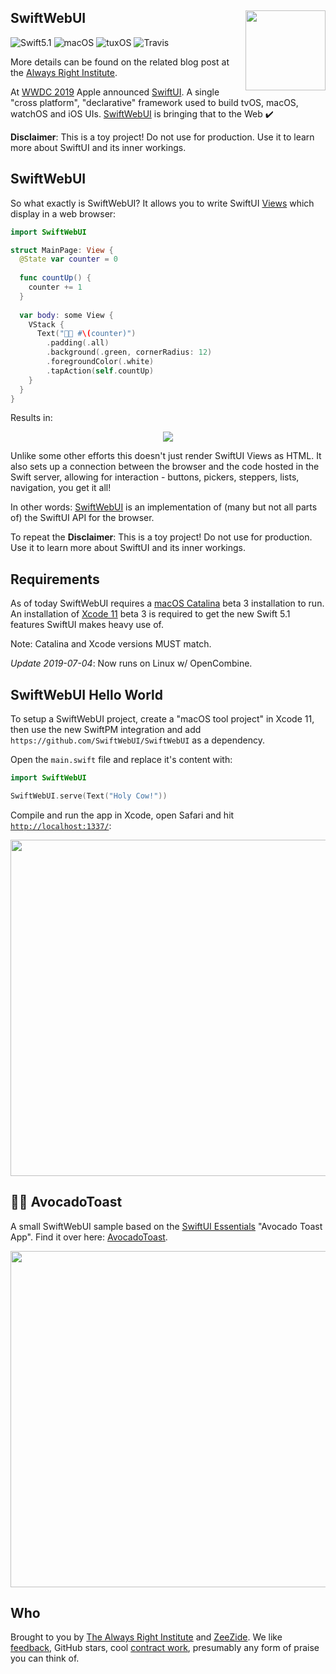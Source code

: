 <h2>SwiftWebUI
  <img src="https://zeezide.com/img/TinkerIcon.svg"
       align="right" width="128" height="128" />
</h2>

![Swift5.1](https://img.shields.io/badge/swift-5.1-blue.svg)
![macOS](https://img.shields.io/badge/os-macOS-green.svg?style=flat)
![tuxOS](https://img.shields.io/badge/os-tuxOS-green.svg?style=flat)
![Travis](https://api.travis-ci.org/SwiftWebUI/SwiftWebUI.svg?branch=master&style=flat)

More details can be found on the related blog post at the
[Always Right Institute](http://www.alwaysrightinstitute.com).

At
[WWDC 2019](https://developer.apple.com/wwdc19/)
Apple announced 
[SwiftUI](https://developer.apple.com/xcode/swiftui/).
A single "cross platform", "declarative" framework used to build 
tvOS, macOS, watchOS and iOS
UIs.
[SwiftWebUI](https://github.com/SwiftWebUI/SwiftWebUI)
is bringing that to the Web ✔️

**Disclaimer**: This is a toy project!
Do not use for production. 
Use it to learn more about SwiftUI and its inner workings.

## SwiftWebUI

So what exactly is 
SwiftWebUI?
It allows you to write SwiftUI 
[Views](https://developer.apple.com/documentation/swiftui/view)
which display in a web browser:

```swift
import SwiftWebUI

struct MainPage: View {
  @State var counter = 0
  
  func countUp() { 
    counter += 1 
  }
  
  var body: some View {
    VStack {
      Text("🥑🍞 #\(counter)")
        .padding(.all)
        .background(.green, cornerRadius: 12)
        .foregroundColor(.white)
        .tapAction(self.countUp)
    }
  }
}
```

Results in:

<center><img src="https://zeezide.com/img/AvocadoCounter.gif" align="center" /></center>

Unlike some other efforts this doesn't just render SwiftUI Views
as HTML. 
It also sets up a connection between the browser and the code hosted
in the Swift server, allowing for interaction - 
buttons, pickers, steppers, lists, navigation, you get it all!

In other words: 
[SwiftWebUI](https://github.com/SwiftWebUI/SwiftWebUI)
is an implementation of (many but not all parts of) the SwiftUI API for the browser.

To repeat the
**Disclaimer**: This is a toy project!
Do not use for production. 
Use it to learn more about SwiftUI and its inner workings.


## Requirements

As of today SwiftWebUI requires a 
[macOS Catalina](https://www.apple.com/macos/catalina-preview/) beta 3
installation to run.
An installation of
[Xcode 11](https://developer.apple.com/xcode/) beta 3
is required to get the new Swift 5.1 features SwiftUI makes heavy use of.

Note: Catalina and Xcode versions MUST match.

*Update 2019-07-04*: Now runs on Linux w/ OpenCombine.


## SwiftWebUI Hello World

To setup a SwiftWebUI project,
create a "macOS tool project" in Xcode 11,
then use the new SwiftPM integration and add
`https://github.com/SwiftWebUI/SwiftWebUI`
as a dependency.

Open the `main.swift` file and replace it's content
with:
```swift
import SwiftWebUI

SwiftWebUI.serve(Text("Holy Cow!"))
```

Compile and run the app in Xcode, open Safari and hit
[`http://localhost:1337/`](http://localhost:1337/):

<center><img src="https://zeezide.com/img/holycow.png" align="center" width="538" /></center>
  

## 🥑🍞 AvocadoToast

A small SwiftWebUI sample  based on the 
[SwiftUI Essentials](https://developer.apple.com/videos/play/wwdc2019/216)
"Avocado Toast App".
Find it over here:
[AvocadoToast](https://github.com/SwiftWebUI/AvocadoToast).

<center><img src="http://zeezide.com/img/AvocadoToast.gif" align="center" width="538" /></center>


## Who

Brought to you by
[The Always Right Institute](http://www.alwaysrightinstitute.com)
and
[ZeeZide](http://zeezide.de).
We like
[feedback](https://twitter.com/ar_institute),
GitHub stars,
cool [contract work](http://zeezide.com/en/services/services.html),
presumably any form of praise you can think of.
